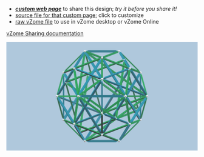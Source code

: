 
 - [***custom web page***][post] to share this design; *try it before you share it!*
 - [source file for that custom page][source]; click to customize
 - [raw vZome file][raw] to use in vZome desktop or vZome Online

[vZome Sharing documentation](https://vzome.github.io/vzome/sharing.html#how-it-works)

![Image](<Keplers-Kosmos-Skeleton-only.png>)


[post]: <https://ThynStyx.github.io/vzome-sharing/2022/01/26/Keplers-Kosmos-Skeleton-only-21-59-17.html>
[source]: <https://github.com/ThynStyx/vzome-sharing/edit/main/_posts/2022-01-26-Keplers-Kosmos-Skeleton-only-21-59-17.md>
[raw]: <https://raw.githubusercontent.com/ThynStyx/vzome-sharing/main/2022/01/26/21-59-17-Keplers-Kosmos-Skeleton-only/Keplers-Kosmos-Skeleton-only.vZome>